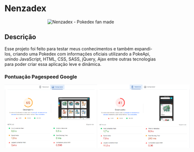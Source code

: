# Nenzadex

<div align="center">
    <img src="https://github.com/pedrotomazdev/pedrotomazdev.github.io/blob/main/img/site_demonster.gif?raw=true" alt="Nenzadex - Pokedex fan made">
</div>



## Descrição

Esse projeto foi feito para testar meus conhecimentos e também expandi-los, criando uma Pokedex com informações oficiais utilizando a PokeApi, unindo JavaScript, HTML, CSS, SASS, jQuery, Ajax entre outras tecnologias para poder criar essa aplicação leve e dinâmica.

### Pontuação Pagespeed Google

<div align="center" style="display: flex;">
    <img height="210em"
        src="https://github.com/pedrotomazdev/pedrotomazdev.github.io/blob/main/img/pagespeed-desktop.png?raw=true" />
    <img height="210em"
        src="https://github.com/pedrotomazdev/pedrotomazdev.github.io/blob/main/img/pagespeed-mobile.png?raw=true" />
</div>
